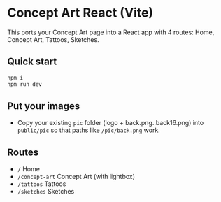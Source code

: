 # Concept Art React (Vite)

This ports your Concept Art page into a React app with 4 routes: Home, Concept Art, Tattoos, Sketches.

## Quick start
```bash
npm i
npm run dev
```

## Put your images
- Copy your existing `pic` folder (logo + back.png..back16.png) into `public/pic` so that paths like `/pic/back.png` work.

## Routes
- `/` Home
- `/concept-art` Concept Art (with lightbox)
- `/tattoos` Tattoos
- `/sketches` Sketches

